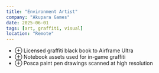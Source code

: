 ```yaml
---
title: "Environment Artist"
company: "Akupara Games"
date: 2025-06-01
tags: [art, graffiti, visual]
location: "Remote"
---
```


- <span class="text-gray-500">&#8853;</span> Licensed graffiti black book to Airframe Ultra
- <span class="text-gray-500">&#8853;</span> Notebook assets used for in-game graffiti
- <span class="text-gray-500">&#8853;</span> Posca paint pen drawings scanned at high resolution